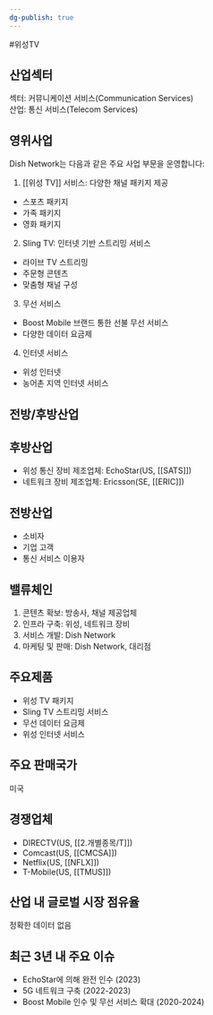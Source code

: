 ```yaml
---
dg-publish: true
---
```

#위성TV

## 산업섹터

섹터: 커뮤니케이션 서비스(Communication Services)  
산업: 통신 서비스(Telecom Services)

## 영위사업

Dish Network는 다음과 같은 주요 사업 부문을 운영합니다:

1. [[위성 TV]] 서비스: 다양한 채널 패키지 제공

- 스포츠 패키지
- 가족 패키지
- 영화 패키지

2. Sling TV: 인터넷 기반 스트리밍 서비스

- 라이브 TV 스트리밍
- 주문형 콘텐츠
- 맞춤형 채널 구성

3. 무선 서비스

- Boost Mobile 브랜드 통한 선불 무선 서비스
- 다양한 데이터 요금제

4. 인터넷 서비스

- 위성 인터넷
- 농어촌 지역 인터넷 서비스

## 전방/후방산업

## 후방산업

- 위성 통신 장비 제조업체: EchoStar(US, [[SATS]])
- 네트워크 장비 제조업체: Ericsson(SE, [[ERIC]])

## 전방산업

- 소비자
- 기업 고객
- 통신 서비스 이용자

## 밸류체인

1. 콘텐츠 확보: 방송사, 채널 제공업체
2. 인프라 구축: 위성, 네트워크 장비
3. 서비스 개발: Dish Network
4. 마케팅 및 판매: Dish Network, 대리점

## 주요제품

- 위성 TV 패키지
- Sling TV 스트리밍 서비스
- 무선 데이터 요금제
- 위성 인터넷 서비스

## 주요 판매국가

미국

## 경쟁업체

- DIRECTV(US, [[2.개별종목/T]])
- Comcast(US, [[CMCSA]])
- Netflix(US, [[NFLX]])
- T-Mobile(US, [[TMUS]])

## 산업 내 글로벌 시장 점유율

정확한 데이터 없음

## 최근 3년 내 주요 이슈

- EchoStar에 의해 완전 인수 (2023)
- 5G 네트워크 구축 (2022-2023)
- Boost Mobile 인수 및 무선 서비스 확대 (2020-2024)